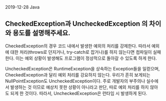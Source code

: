 2019-12-28
Java

## CheckedException과 UncheckedException 의 차이와 용도를 설명해주세요.

CheckedException의 경우 코드 내에서 발생한 예외의 처리를 강제한다. 따라서 예외에 대한 처리(throws로 던지거나, try-catch로 잡거나)를 하지 않는다면 컴파일이 실패한다. 이는 예외 상황이 발생해도 프로그램이 정상적으로 돌아갈 수 있도록 하게 한다.

UncheckedException은 RuntimeException을 상속하는 Exception들을 일컫으며, CheckedException과 달리 예외 처리를 강요하지 않는다. 우리가 흔히 보게되는 NullPointException도 UncheckedException이다. 주로 개발자의 부주의나 실수에서 발생하는 것 이므로 예상치 못한 상황이 아니라고 판단, 따로 예외 처리를 하지 않아도 되게 한 것이다. 따라서, UncheckedException은 런타임 시 발생하게 된다.